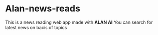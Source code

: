 # Alan-news-reads

This is a news reading web app made with **ALAN AI**
You can search for latest news on bacis of topics
